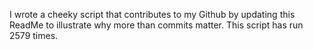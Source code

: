 I wrote a cheeky script that contributes to my Github by updating this ReadMe to illustrate why more than commits matter. This script has run 2579 times.